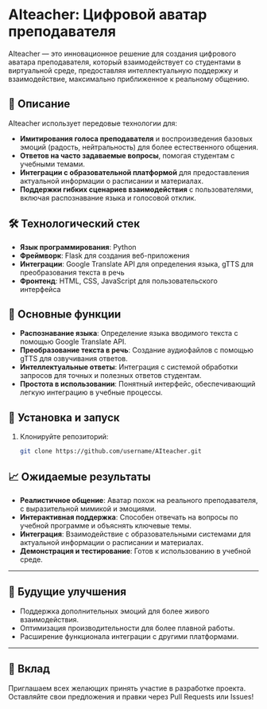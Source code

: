 # AIteacher: Цифровой аватар преподавателя

AIteacher — это инновационное решение для создания цифрового аватара преподавателя, который взаимодействует со студентами в виртуальной среде, предоставляя интеллектуальную поддержку и взаимодействие, максимально приближенное к реальному общению.

## 📌 Описание

AIteacher использует передовые технологии для:
- **Имитирования голоса преподавателя** и воспроизведения базовых эмоций (радость, нейтральность) для более естественного общения.
- **Ответов на часто задаваемые вопросы**, помогая студентам с учебными темами.
- **Интеграции с образовательной платформой** для предоставления актуальной информации о расписании и материалах.
- **Поддержки гибких сценариев взаимодействия** с пользователями, включая распознавание языка и голосовой отклик.

## 🛠️ Технологический стек

- **Язык программирования**: Python
- **Фреймворк**: Flask для создания веб-приложения
- **Интеграции**: Google Translate API для определения языка, gTTS для преобразования текста в речь
- **Фронтенд**: HTML, CSS, JavaScript для пользовательского интерфейса

## 🚀 Основные функции

- **Распознавание языка**: Определение языка вводимого текста с помощью Google Translate API.
- **Преобразование текста в речь**: Создание аудиофайлов с помощью gTTS для озвучивания ответов.
- **Интеллектуальные ответы**: Интеграция с системой обработки запросов для точных и полезных ответов студентам.
- **Простота в использовании**: Понятный интерфейс, обеспечивающий легкую интеграцию в учебные процессы.

## 🔧 Установка и запуск

1. Клонируйте репозиторий:
   ```bash
   git clone https://github.com/username/AIteacher.git
## 📈 Ожидаемые результаты

- **Реалистичное общение**: Аватар похож на реального преподавателя, с выразительной мимикой и эмоциями.
- **Интерактивная поддержка**: Способен отвечать на вопросы по учебной программе и объяснять ключевые темы.
- **Интеграция**: Взаимодействие с образовательными системами для актуальной информации о расписании и материалах.
- **Демонстрация и тестирование**: Готов к использованию в учебной среде.

---

## 🌟 Будущие улучшения

- Поддержка дополнительных эмоций для более живого взаимодействия.
- Оптимизация производительности для более плавной работы.
- Расширение функционала интеграции с другими платформами.

---

## 🤝 Вклад

Приглашаем всех желающих принять участие в разработке проекта. Оставляйте свои предложения и правки через Pull Requests или Issues!

